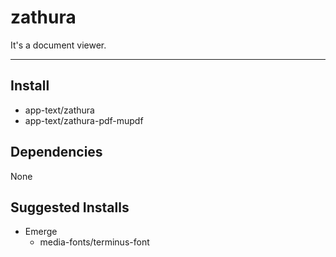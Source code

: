 # zathura

It's a document viewer.

-------------------------------------------------------------------------------

## Install

- app-text/zathura
- app-text/zathura-pdf-mupdf

## Dependencies

None

## Suggested Installs

- Emerge
  - media-fonts/terminus-font
